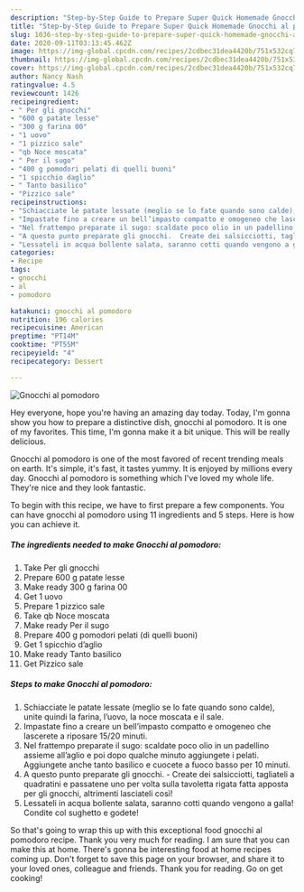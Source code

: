 ```yaml
---
description: "Step-by-Step Guide to Prepare Super Quick Homemade Gnocchi al pomodoro"
title: "Step-by-Step Guide to Prepare Super Quick Homemade Gnocchi al pomodoro"
slug: 1036-step-by-step-guide-to-prepare-super-quick-homemade-gnocchi-al-pomodoro
date: 2020-09-11T03:13:45.462Z
image: https://img-global.cpcdn.com/recipes/2cdbec31dea4420b/751x532cq70/gnocchi-al-pomodoro-recipe-main-photo.jpg
thumbnail: https://img-global.cpcdn.com/recipes/2cdbec31dea4420b/751x532cq70/gnocchi-al-pomodoro-recipe-main-photo.jpg
cover: https://img-global.cpcdn.com/recipes/2cdbec31dea4420b/751x532cq70/gnocchi-al-pomodoro-recipe-main-photo.jpg
author: Nancy Nash
ratingvalue: 4.5
reviewcount: 1426
recipeingredient:
- " Per gli gnocchi"
- "600 g patate lesse"
- "300 g farina 00"
- "1 uovo"
- "1 pizzico sale"
- "qb Noce moscata"
- " Per il sugo"
- "400 g pomodori pelati di quelli buoni"
- "1 spicchio daglio"
- " Tanto basilico"
- "Pizzico sale"
recipeinstructions:
- "Schiacciate le patate lessate (meglio se lo fate quando sono calde), unite quindi la farina, l’uovo, la noce moscata e il sale."
- "Impastate fino a creare un bell’impasto compatto e omogeneo che lascerete a riposare 15/20 minuti."
- "Nel frattempo preparate il sugo: scaldate poco olio in un padellino assieme all’aglio e poi dopo qualche minuto aggiungete i pelati. Aggiungete anche tanto basilico e cuocete a fuoco basso per 10 minuti."
- "A questo punto preparate gli gnocchi.  Create dei salsicciotti, tagliateli a quadratini e passatene uno per volta sulla tavoletta rigata fatta apposta per gli gnocchi, altrimenti lasciateli così!"
- "Lessateli in acqua bollente salata, saranno cotti quando vengono a galla! Condite col sughetto e godete!"
categories:
- Recipe
tags:
- gnocchi
- al
- pomodoro

katakunci: gnocchi al pomodoro 
nutrition: 196 calories
recipecuisine: American
preptime: "PT14M"
cooktime: "PT55M"
recipeyield: "4"
recipecategory: Dessert

---
```



![Gnocchi al pomodoro](https://img-global.cpcdn.com/recipes/2cdbec31dea4420b/751x532cq70/gnocchi-al-pomodoro-recipe-main-photo.jpg)

Hey everyone, hope you're having an amazing day today. Today, I'm gonna show you how to prepare a distinctive dish, gnocchi al pomodoro. It is one of my favorites. This time, I'm gonna make it a bit unique. This will be really delicious.



Gnocchi al pomodoro is one of the most favored of recent trending meals on earth. It's simple, it's fast, it tastes yummy. It is enjoyed by millions every day. Gnocchi al pomodoro is something which I've loved my whole life. They're nice and they look fantastic.


To begin with this recipe, we have to first prepare a few components. You can have gnocchi al pomodoro using 11 ingredients and 5 steps. Here is how you can achieve it.

<!--inarticleads1-->

##### The ingredients needed to make Gnocchi al pomodoro:

1. Take  Per gli gnocchi
1. Prepare 600 g patate lesse
1. Make ready 300 g farina 00
1. Get 1 uovo
1. Prepare 1 pizzico sale
1. Take qb Noce moscata
1. Make ready  Per il sugo
1. Prepare 400 g pomodori pelati (di quelli buoni)
1. Get 1 spicchio d’aglio
1. Make ready  Tanto basilico
1. Get Pizzico sale




<!--inarticleads2-->

##### Steps to make Gnocchi al pomodoro:

1. Schiacciate le patate lessate (meglio se lo fate quando sono calde), unite quindi la farina, l’uovo, la noce moscata e il sale.
1. Impastate fino a creare un bell’impasto compatto e omogeneo che lascerete a riposare 15/20 minuti.
1. Nel frattempo preparate il sugo: scaldate poco olio in un padellino assieme all’aglio e poi dopo qualche minuto aggiungete i pelati. Aggiungete anche tanto basilico e cuocete a fuoco basso per 10 minuti.
1. A questo punto preparate gli gnocchi.  - Create dei salsicciotti, tagliateli a quadratini e passatene uno per volta sulla tavoletta rigata fatta apposta per gli gnocchi, altrimenti lasciateli così!
1. Lessateli in acqua bollente salata, saranno cotti quando vengono a galla! Condite col sughetto e godete!




So that's going to wrap this up with this exceptional food gnocchi al pomodoro recipe. Thank you very much for reading. I am sure that you can make this at home. There's gonna be interesting food at home recipes coming up. Don't forget to save this page on your browser, and share it to your loved ones, colleague and friends. Thank you for reading. Go on get cooking!
